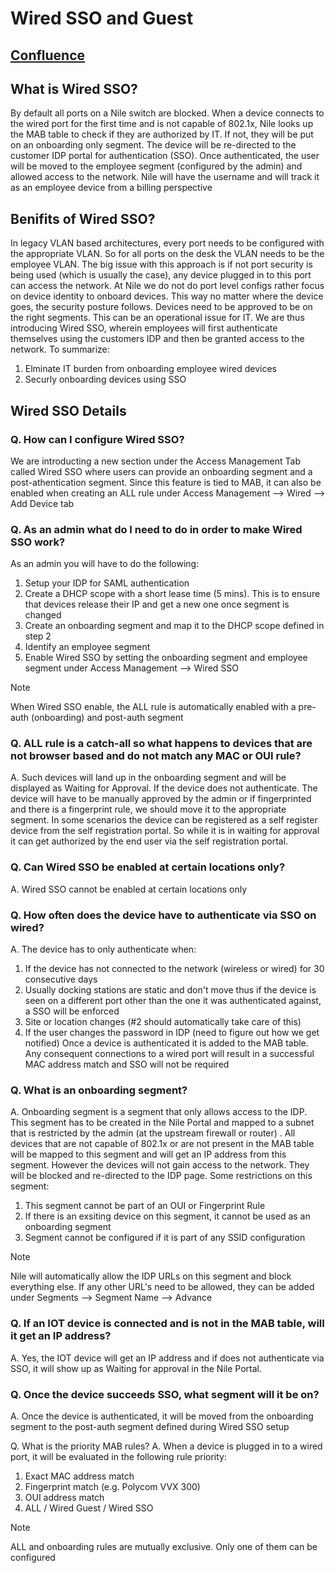 # Wired SSO and Guest

## [Confluence](https://nile-global.atlassian.net/wiki/spaces/SO/pages/1859126094/Wired+SSO)

## What is Wired SSO?
By default all ports on a Nile switch are blocked. When a device connects to the wired port for the first time and is not capable of 802.1x, Nile looks up the MAB table to check if they are authorized by IT. If not, they will be put on an onboarding only segment. The device will be re-directed to the customer IDP portal for authentication (SSO). Once authenticated, the user will be moved to the employee segment (configured by the admin) and allowed access to the network. Nile will have the username and will track it as an employee device from a billing perspective

## Benifits of Wired SSO?
In legacy VLAN based architectures, every port needs to be configured with the appropriate VLAN. So for all ports on the desk the VLAN needs to be the employee VLAN. The big issue with this approach is if not port security is being used (which is usually the case), any device plugged in to this port can access the network. At Nile we do not do port level configs rather focus on device identity to onboard devices. This way no matter where the device goes, the security posture follows. Devices need to be approved to be on the right segments. This can be an operational issue for IT. We are thus introducing Wired SSO, wherein employees will first authenticate themselves using the customers IDP and then be granted access to the network. To summarize:
1. Elminate IT burden from onboarding employee wired devices 
2. Securly onboarding devices using SSO

## Wired SSO Details

### Q. How can I configure Wired SSO?
We are introducting a new section under the Access Management Tab called Wired SSO where users can provide an onboarding segment and a post-athentication segment. Since this feature is tied to MAB, it can also be enabled when creating an ALL rule under Access Management --> Wired --> Add Device tab

### Q. As an admin what do I need to do in order to make Wired SSO work?
As an admin you will have to do the following:
1. Setup your IDP for SAML authentication
2. Create a DHCP scope with a short lease time (5 mins). This is to ensure that devices release their IP and get a new one once segment is changed
3. Create an onboarding segment and map it to the DHCP scope defined in step 2
4. Identify an employee segment 
5. Enable Wired SSO by setting the onboarding segment and employee segment under Access Management --> Wired SSO

>[!NOTE]  
>When Wired SSO enable, the ALL rule is automatically enabled with a pre-auth (onboarding) and post-auth segment

### Q. ALL rule is a catch-all so what happens to devices that are not browser based and do not match any MAC or OUI rule?
A. Such devices will land up in the onboarding segment and will be displayed as Waiting for Approval. If the device does not authenticate. The device will have to be manually approved by the admin or if fingerprinted and there is a fingerprint rule, we should move it to the appropriate segment.  In some scenarios the device can be registered as a self register device from the self registration portal. So while it is in waiting for approval it can get authorized by the end user via the self registration portal.

### Q. Can Wired SSO be enabled at certain locations only?
A. Wired SSO cannot be enabled at certain locations only

### Q. How often does the device have to authenticate via SSO on wired?
A. The device has to only authenticate when:
1. If the device has not connected to the network (wireless or wired) for 30 consecutive days
2. Usually docking stations are static and don't move thus if the device is seen on a different port other than the one it was authenticated against, a SSO will be enforced
3. Site or location changes (#2 should automatically take care of this)
4. If the user changes the password in IDP (need to figure out how we get notified)
Once a device is authenticated it is added to the MAB table. Any consequent connections to a wired port will result in a successful MAC address match and SSO will not be required

### Q. What is an onboarding segment?
A. Onboarding segment is a segment that only allows access to the IDP. This segment has to be created in the Nile Portal and mapped to a subnet that is restricted by the admin (at the upstream firewall or router) . All devices that are not capable of 802.1x or are not present in the MAB table will be mapped to this segment and will get an IP address from this segment. However the devices will not gain access to the network. They will be blocked and re-directed to the IDP page. Some restrictions on this segment:
1. This segment cannot be part of an OUI or Fingerprint Rule
2. If there is an exsiting device on this segment, it cannot be used as an onboarding segment
3. Segment cannot be configured if it is part of any SSID configuration

>[!Note]
>Nile will automatically allow the IDP URLs on this segment and block everything else. If any other URL's need to be allowed, they can be added under Segments --> Segment Name --> Advance

### Q. If an IOT device is connected and is not in the MAB table, will it get an IP address?
A. Yes, the IOT device will get an IP address and if does not authenticate via SSO, it will show up as Waiting for approval in the Nile Portal.

### Q. Once the device succeeds SSO, what segment will it be on?
A. Once the device is authenticated, it will be moved from the onboarding segment to the post-auth segment defined during Wired SSO setup

Q. What is the priority MAB rules?
A. When a device is plugged in to a wired port, it will be evaluated in the following rule priority:
1. Exact MAC address match
2. Fingerprint match (e.g. Polycom VVX 300)
3. OUI address match
4. ALL / Wired Guest / Wired SSO
>[!Note]
>ALL and onboarding rules are mutually exclusive. Only one of them can be configured
